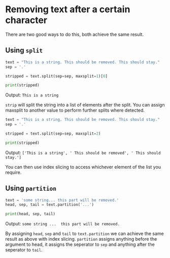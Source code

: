 # Removing text after a certain character

There are two good ways to do this, both achieve the same result. 

## Using `split`

```python
text = "This is a string. This should be removed. This should stay."
sep = '.'

stripped = text.split(sep=sep, maxsplit=1)[0]

print(stripped)
```

Output: `This is a string`

`strip` will split the string into a list of elements after the split. You can assign maxsplit to another value to perform further splits where detected.

```python
text = "This is a string. This should be removed. This should stay."
sep = '.'

stripped = text.split(sep=sep, maxsplit=2)

print(stripped)
```

Output: `['This is a string', ' This should be removed', ' This should stay.']`

You can then use index slicing to access whichever element of the list you require.

## Using `partition`

```python
text = 'some string... this part will be removed.'
head, sep, tail = text.partition('...')

print(head, sep, tail)
```

Output: `some string ...  this part will be removed.`

By assigning `head`, `sep` and `tail` to `text.partition` we can achieve the same result as above with index slicing. `partition` assigns anything before the argument to head, it assigns the seperator to `sep` and anything after the seperator to `tail`.
